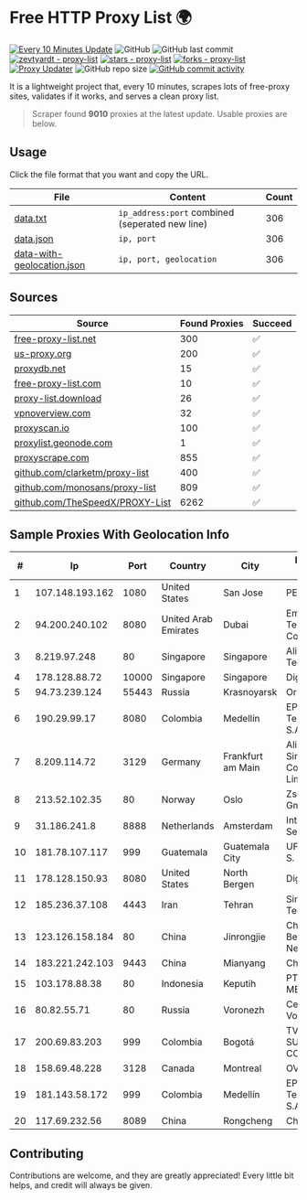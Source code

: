 
# Free HTTP Proxy List 🌍

[![Every 10 Minutes Update](https://github.com/mertguvencli/http-proxy-list/actions/workflows/main.yml/badge.svg?branch=main)](https://github.com/mertguvencli/http-proxy-list/actions/workflows/main.yml)
![GitHub](https://img.shields.io/github/license/mertguvencli/http-proxy-list)
![GitHub last commit](https://img.shields.io/github/last-commit/mertguvencli/http-proxy-list)
[![zevtyardt - proxy-list](https://img.shields.io/static/v1?label=zevtyardt&message=proxy-list&color=blue&logo=github)](https://github.com/zevtyardt/proxy-list "Go to GitHub repo")
[![stars - proxy-list](https://img.shields.io/github/stars/zevtyardt/proxy-list?style=social)](https://github.com/zevtyardt/proxy-list)
[![forks - proxy-list](https://img.shields.io/github/forks/zevtyardt/proxy-list?style=social)](https://github.com/zevtyardt/proxy-list)
[![Proxy Updater](https://github.com/zevtyardt/proxy-list/workflows/Proxy%20Updater/badge.svg)](https://github.com/zevtyardt/proxy-list/actions?query=workflow:"Proxy+Updater")
![GitHub repo size](https://img.shields.io/github/repo-size/zevtyardt/proxy-list)
[![GitHub commit activity](https://img.shields.io/github/commit-activity/m/zevtyardt/proxy-list?logo=commits)](https://github.com/zevtyardt/proxy-list/commits/main)

It is a lightweight project that, every 10 minutes, scrapes lots of free-proxy sites, validates if it works, and serves a clean proxy list.

> Scraper found **9010** proxies at the latest update. Usable proxies are below.

## Usage

Click the file format that you want and copy the URL.

|File|Content|Count|
|----|-------|-----|
|[data.txt](https://raw.githubusercontent.com/mertguvencli/http-proxy-list/main/proxy-list/data.txt)|`ip_address:port` combined (seperated new line)|306|
|[data.json](https://raw.githubusercontent.com/mertguvencli/http-proxy-list/main/proxy-list/data.json)|`ip, port`|306|
|[data-with-geolocation.json](https://raw.githubusercontent.com/mertguvencli/http-proxy-list/main/proxy-list/data-with-geolocation.json)|`ip, port, geolocation`|306|

## Sources

|Source|Found Proxies|Succeed|
|------|-------------|-------|
|[free-proxy-list.net](https://free-proxy-list.net)|300|✅|
|[us-proxy.org](https://www.us-proxy.org)|200|✅|
|[proxydb.net](http://proxydb.net)|15|✅|
|[free-proxy-list.com](https://free-proxy-list.com/?page=&port=&type%5B%5D=http&type%5B%5D=https&up_time=0&search=Search)|10|✅|
|[proxy-list.download](https://www.proxy-list.download/HTTP)|26|✅|
|[vpnoverview.com](https://vpnoverview.com/privacy/anonymous-browsing/free-proxy-servers)|32|✅|
|[proxyscan.io](https://www.proxyscan.io)|100|✅|
|[proxylist.geonode.com](https://proxylist.geonode.com/api/proxy-list?limit=300&page=1&sort_by=lastChecked&sort_type=desc&protocols=http,https)|1|✅|
|[proxyscrape.com](https://api.proxyscrape.com/v2/?request=displayproxies&protocol=http&timeout=10000&country=all&ssl=all&anonymity=all)|855|✅|
|[github.com/clarketm/proxy-list](https://raw.githubusercontent.com/clarketm/proxy-list/master/proxy-list-raw.txt)|400|✅|
|[github.com/monosans/proxy-list](https://raw.githubusercontent.com/monosans/proxy-list/main/proxies/http.txt)|809|✅|
|[github.com/TheSpeedX/PROXY-List](https://raw.githubusercontent.com/TheSpeedX/PROXY-List/master/http.txt)|6262|✅|


## Sample Proxies With Geolocation Info

|#|Ip|Port|Country|City|Internet Service Provider|
|-|--|----|-------|----|-------------------------|
|1|107.148.193.162|1080|United States|San Jose|PEG TECH INC|
|2|94.200.240.102|8080|United Arab Emirates|Dubai|Emirates Integrated Telecommunications Company PJSC|
|3|8.219.97.248|80|Singapore|Singapore|Alibaba (US) Technology Co., Ltd.|
|4|178.128.88.72|10000|Singapore|Singapore|DigitalOcean, LLC|
|5|94.73.239.124|55443|Russia|Krasnoyarsk|Orion Telecom LLC|
|6|190.29.99.17|8080|Colombia|Medellín|EPM Telecomunicaciones S.A. E.S.P.|
|7|8.209.114.72|3129|Germany|Frankfurt am Main|Alibaba.com Singapore E-Commerce Private Limited|
|8|213.52.102.35|80|Norway|Oslo|Zscaler Switzerland GmbH|
|9|31.186.241.8|8888|Netherlands|Amsterdam|InterNAP Network Services|
|10|181.78.107.117|999|Guatemala|Guatemala City|UFINET Guatemala S. A|
|11|178.128.150.93|8080|United States|North Bergen|DigitalOcean, LLC|
|12|185.236.37.108|4443|Iran|Tehran|Sindad Network Technology Ltd.|
|13|123.126.158.184|80|China|Jinrongjie|China Unicom Beijing Province Network|
|14|183.221.242.103|9443|China|Mianyang|China Mobile|
|15|103.178.88.38|80|Indonesia|Keputih|PT INTER MEDIALINK SOLUSI|
|16|80.82.55.71|80|Russia|Voronezh|CenterTelecom Voronezh ISP|
|17|200.69.83.203|999|Colombia|Bogotá|TV AZTECA SUCURSAL COLOMBIA|
|18|158.69.48.228|3128|Canada|Montreal|OVH SAS|
|19|181.143.58.172|999|Colombia|Medellín|EPM Telecomunicaciones S.A. E.S.P.|
|20|117.69.232.56|8089|China|Rongcheng|Chinanet|



## Contributing

Contributions are welcome, and they are greatly appreciated! Every
little bit helps, and credit will always be given.


